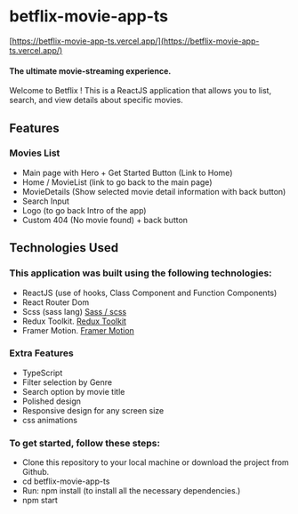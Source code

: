 # betflix-movie-app-ts

[https://betflix-movie-app-ts.vercel.app/](https://betflix-movie-app-ts.vercel.app/)

#### The ultimate movie-streaming experience.

Welcome to Betflix ! This is a ReactJS application that allows you to list, search, and view details about specific movies.

## Features

### Movies List

- Main page with Hero + Get Started Button (Link to Home)
- Home / MovieList (link to go back to the main page)
- MovieDetails (Show selected movie detail information with back button)
- Search Input
- Logo (to go back Intro of the app)
- Custom 404 (No movie found) + back button

## Technologies Used

### This application was built using the following technologies:

- ReactJS
  (use of hooks, Class Component and Function Components)
- React Router Dom
- Scss (sass lang) [Sass / scss](https://sass-lang.com/)
- Redux Toolkit. [Redux Toolkit](https://redux-toolkit.js.org/)
- Framer Motion. [Framer Motion](https://www.framer.com/motion/)

### Extra Features

- TypeScript
- Filter selection by Genre
- Search option by movie title
- Polished design
- Responsive design for any screen size
- css animations

### To get started, follow these steps:

- Clone this repository to your local machine or download the project from Github.
- cd betflix-movie-app-ts
- Run: npm install (to install all the necessary dependencies.)
- npm start
